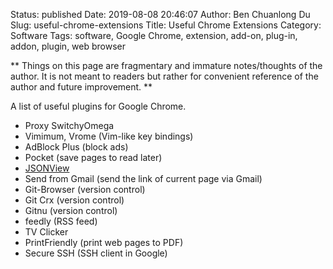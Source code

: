Status: published
Date: 2019-08-08 20:46:07
Author: Ben Chuanlong Du
Slug: useful-chrome-extensions
Title: Useful Chrome Extensions
Category: Software
Tags: software, Google Chrome, extension, add-on, plug-in, addon, plugin, web browser

**
Things on this page are
fragmentary and immature notes/thoughts of the author.
It is not meant to readers
but rather for convenient reference of the author and future improvement.
**

A list of useful plugins for Google Chrome.

- Proxy SwitchyOmega 
- Vimimum, Vrome (Vim-like key bindings)
- AdBlock Plus (block ads)
- Pocket (save pages to read later)
- [JSONView](https://chrome.google.com/webstore/detail/jsonview/chklaanhfefbnpoihckbnefhakgolnmc?hl=en)
- Send from Gmail (send the link of current page via Gmail)
- Git-Browser (version control)
- Git Crx (version control)
- Gitnu (version control)
- feedly (RSS feed)
- TV Clicker
- PrintFriendly (print web pages to PDF)
- Secure SSH (SSH client in Google)
